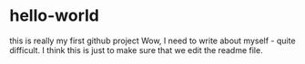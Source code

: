 # hello-world
this is really my first github project
Wow, I need to write about myself - quite difficult. I think this is just to make sure that we edit the readme file.
